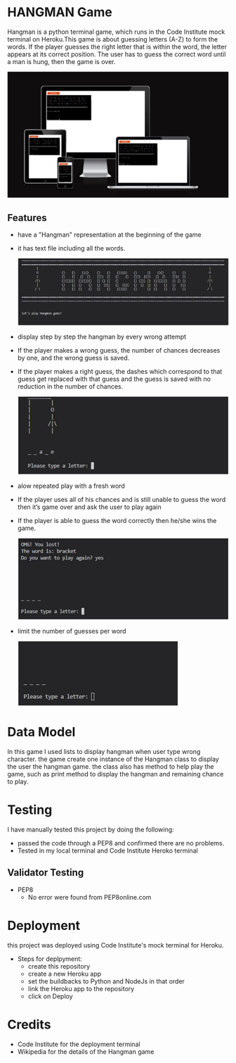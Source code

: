 # HANGMAN Game
Hangman is a python terminal game, which runs in the Code Institute mock terminal on Heroku.This game is about guessing letters (A-Z) to form the words. If the player guesses the right letter that is within the word, the letter appears at its correct position. The user has to guess the correct word until a man is hung, then the game is over.

  ![main image](images/main.JPG)



## Features
- have a "Hangman" representation at the beginning of the game
- it has text file including all the words. 

  ![hangman image](images/hangman.JPG)

- display step by step the hangman by every wrong attempt
- If the player makes a wrong guess, the number of chances decreases by one, and the wrong guess is saved.
- If the player makes a right guess, the dashes which correspond to that guess get replaced with that guess and the guess is saved with no reduction in the number of chances.

   ![wrong attempt image](images/wrong.JPG)

- alow repeated play with a fresh word
- If the player uses all of his chances and is still unable to guess the word then it’s game over and ask the user to play again
- If the player is able to guess the word correctly then he/she wins the game.

   ![play again image](images/again.JPG)

- limit the number of guesses per word

   ![spaces image](images/size.JPG)

# Data Model
In this game I used lists to display hangman when user type wrong character. the game create one instance of the Hangman class to display the user the hangman game. the class also has method to help play the game, such as print method to display the hangman and remaining chance to play. 


# Testing
I have manually tested this project by doing the following:
- passed the code through a PEP8 and confirmed there are no problems.
- Tested in my local terminal and Code Institute Heroko terminal

## Validator Testing
- PEP8 
  - No error were found from PEP8online.com

# Deployment
this project was deployed using Code Institute's mock terminal for Heroku.

- Steps for deplpyment:
  - create this repository
  - create a new Heroku app
  - set the buildbacks to Python and NodeJs in that order
  - link the Heroku app to the repository
  - click on Deploy

# Credits
- Code Institute for the deployment terminal
- Wikipedia for the details of the Hangman game

 






